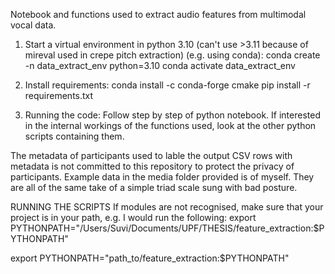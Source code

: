 Notebook and functions used to extract audio features from multimodal vocal data.

1. Start a virtual environment in python 3.10 (can't use >3.11 because of mireval used in crepe pitch extraction) (e.g. using conda): 
conda create -n data_extract_env python=3.10
conda activate data_extract_env

2. Install requirements: 
conda install -c conda-forge cmake
pip install -r requirements.txt

3. Running the code:
Follow step by step of python notebook. If interested in the internal workings of the
functions used, look at the other python scripts containing them.

The metadata of participants used to lable the output CSV rows with metadata is not committed to this repository to protect the privacy of participants. Example data in the media folder provided is of myself. They are all of the same take of a simple triad scale sung with bad posture.



RUNNING THE SCRIPTS
If modules are not recognised, make sure that your project is in your path, 
e.g. I would run the following:
export PYTHONPATH="/Users/Suvi/Documents/UPF/THESIS/feature_extraction:$PYTHONPATH"


export PYTHONPATH="path_to/feature_extraction:$PYTHONPATH"